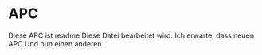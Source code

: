 # APC
Diese APC ist readme Diese Datei bearbeitet wird. Ich erwarte, dass neuen APC Und nun einen anderen.
